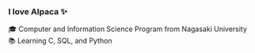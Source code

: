 ### I love Alpaca ✨
🎓 Computer and Information Science Program from Nagasaki University  
📚 Learning C, SQL, and Python  

<!--
**gounn00/gounn00** is a ✨ _special_ ✨ repository because its `README.md` (this file) appears on your GitHub profile.

Here are some ideas to get you started:
🔥 Interested in NLP and Data science  

- 🔭 I’m currently working on ...
- 🌱 I’m currently learning ...
- 👯 I’m looking to collaborate on ...
- 🤔 I’m looking for help with ...
- 💬 Ask me about ...
- 📫 How to reach me: ...
- 😄 Pronouns: ...
- ⚡ Fun fact: ...
-->
